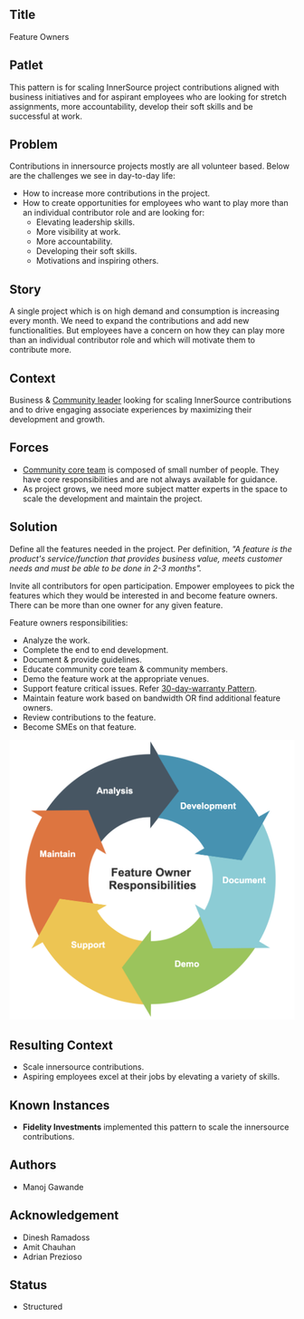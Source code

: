 ## Title

Feature Owners

## Patlet

This pattern is for scaling InnerSource project contributions aligned with business initiatives and for aspirant employees who are looking for stretch assignments, more accountability, develop their soft skills and be successful at work.

## Problem

Contributions in innersource projects mostly are all volunteer based. Below are the challenges we see in day-to-day life:

- How to increase more contributions in the project.
- How to create opportunities for employees who want to play more than an individual contributor role and are looking for:
    - Elevating leadership skills.
    - More visibility at work.
    - More accountability.
    - Developing their soft skills.
    - Motivations and inspiring others.

## Story

A single project which is on high demand and consumption is increasing every month. We need to expand the contributions and add new functionalities. But employees have a concern on how they can play more than an individual contributor role and which will motivate them to contribute more.

## Context

Business & [Community leader](./core-team.md) looking for scaling InnerSource contributions and to drive engaging associate experiences by maximizing their development and growth.

## Forces

- [Community core team](./dedicated-community-leader.md) is composed of small number of people. They have core responsibilities and are not always available for guidance.
- As project grows, we need more subject matter experts in the space to scale the development and maintain the project.

## Solution

Define all the features needed in the project. Per definition, <em>"A feature is the product's service/function that provides business value, meets customer needs and must be able to be done in 2-3 months".</em>

Invite all contributors for open participation. Empower employees to pick the features which they would be interested in and become feature owners. There can be more than one owner for any given feature.

Feature owners responsibilities:

- Analyze the work.
- Complete the end to end development.
- Document & provide guidelines.
- Educate community core team & community members.
- Demo the feature work at the appropriate venues.
- Support feature critical issues. Refer [30-day-warranty Pattern](./30-day-warranty.md).
- Maintain feature work based on bandwidth OR find additional feature owners.
- Review contributions to the feature.
- Become SMEs on that feature.

![Feature Owner Responsibilities](../../assets/img/feature-owner.png)

## Resulting Context

* Scale innersource contributions.
* Aspiring employees excel at their jobs by elevating a variety of skills.

## Known Instances

* **Fidelity Investments** implemented this pattern to scale the innersource contributions.

## Authors

- Manoj Gawande

## Acknowledgement

- Dinesh Ramadoss
- Amit Chauhan
- Adrian Prezioso

## Status

* Structured
